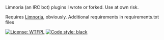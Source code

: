 Limnoria (an IRC bot) plugins I wrote or forked. Use at own risk.

Requires [Limnoria](https://github.com/ProgVal/Limnoria), obviously. Additional requirements in requirements.txt files

[![License: WTFPL](https://img.shields.io/badge/license-WTFPL-brightgreen.svg)](http://www.wtfpl.net/about/) [![Code style: black](https://img.shields.io/badge/code%20style-black-000000.svg)](https://github.com/psf/black)
